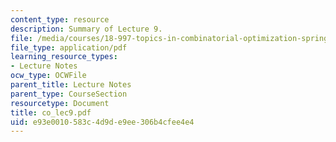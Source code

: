 ```yaml
---
content_type: resource
description: Summary of Lecture 9.
file: /media/courses/18-997-topics-in-combinatorial-optimization-spring-2004/e93e0010583c4d9de9ee306b4cfee4e4_co_lec9.pdf
file_type: application/pdf
learning_resource_types:
- Lecture Notes
ocw_type: OCWFile
parent_title: Lecture Notes
parent_type: CourseSection
resourcetype: Document
title: co_lec9.pdf
uid: e93e0010-583c-4d9d-e9ee-306b4cfee4e4
---
```

